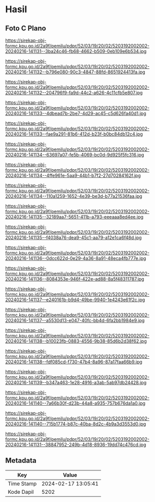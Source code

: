 # Hasil

## Foto C Plano

https://sirekap-obj-formc.kpu.go.id/2a9f/pemilu/pdpr/52/03/19/20/02/5203192002002-20240216-141131--3ba24c46-fb68-4662-b509-0eb109e6b534.jpg

https://sirekap-obj-formc.kpu.go.id/2a9f/pemilu/pdpr/52/03/19/20/02/5203192002002-20240216-141132--b796e080-90c3-4847-88fd-8651924413fa.jpg

https://sirekap-obj-formc.kpu.go.id/2a9f/pemilu/pdpr/52/03/19/20/02/5203192002002-20240216-141132--204796f9-fa9d-44c2-a626-4c11cfb5e807.jpg

https://sirekap-obj-formc.kpu.go.id/2a9f/pemilu/pdpr/52/03/19/20/02/5203192002002-20240216-141133--4dbead7b-2be7-4d29-ac45-c5d626fa40d1.jpg

https://sirekap-obj-formc.kpu.go.id/2a9f/pemilu/pdpr/52/03/19/20/02/5203192002002-20240216-141133--fae9a291-81b6-412d-b23f-b0bc84db12c4.jpg

https://sirekap-obj-formc.kpu.go.id/2a9f/pemilu/pdpr/52/03/19/20/02/5203192002002-20240216-141134--63697a07-fe5b-4069-bc0d-9d925f5fc316.jpg

https://sirekap-obj-formc.kpu.go.id/2a9f/pemilu/pdpr/52/03/19/20/02/5203192002002-20240216-141134--4ffe961e-5aa9-44b1-b7f2-27d70284162f.jpg

https://sirekap-obj-formc.kpu.go.id/2a9f/pemilu/pdpr/52/03/19/20/02/5203192002002-20240216-141134--110a1259-1652-4e39-be3d-b77a21536faa.jpg

https://sirekap-obj-formc.kpu.go.id/2a9f/pemilu/pdpr/52/03/19/20/02/5203192002002-20240216-141135--32189aa7-5651-411b-a793-eeeaaa8ed4ee.jpg

https://sirekap-obj-formc.kpu.go.id/2a9f/pemilu/pdpr/52/03/19/20/02/5203192002002-20240216-141135--f4038a76-dea9-45c1-aa79-a12e1ca6f48d.jpg

https://sirekap-obj-formc.kpu.go.id/2a9f/pemilu/pdpr/52/03/19/20/02/5203192002002-20240216-141136--0dcc622d-0e29-4a36-8a91-48eca4fb777e.jpg

https://sirekap-obj-formc.kpu.go.id/2a9f/pemilu/pdpr/52/03/19/20/02/5203192002002-20240216-141136--8084353e-946f-422e-ad88-8a5f48311787.jpg

https://sirekap-obj-formc.kpu.go.id/2a9f/pemilu/pdpr/52/03/19/20/02/5203192002002-20240216-141137--e240161b-b9d4-49be-9940-1e4243e61f2c.jpg

https://sirekap-obj-formc.kpu.go.id/2a9f/pemilu/pdpr/52/03/19/20/02/5203192002002-20240216-141137--a5530d13-e047-40fc-bb4d-6fa2bb1984e9.jpg

https://sirekap-obj-formc.kpu.go.id/2a9f/pemilu/pdpr/52/03/19/20/02/5203192002002-20240216-141138--b10023fb-0883-4556-9b38-85d6b2d38f62.jpg

https://sirekap-obj-formc.kpu.go.id/2a9f/pemilu/pdpr/52/03/19/20/02/5203192002002-20240216-141138--fdf085cd-f730-47b4-8a96-87a17faa66b9.jpg

https://sirekap-obj-formc.kpu.go.id/2a9f/pemilu/pdpr/52/03/19/20/02/5203192002002-20240216-141139--b347a463-1e28-4916-a3ab-5ab97db24428.jpg

https://sirekap-obj-formc.kpu.go.id/2a9f/pemilu/pdpr/52/03/19/20/02/5203192002002-20240216-141140--7a66b30f-d23b-44a8-a935-757b676da1a0.jpg

https://sirekap-obj-formc.kpu.go.id/2a9f/pemilu/pdpr/52/03/19/20/02/5203192002002-20240216-141140--715b1774-b87c-40ba-8d2c-4b9a3d3553d0.jpg

https://sirekap-obj-formc.kpu.go.id/2a9f/pemilu/pdpr/52/03/19/20/02/5203192002002-20240216-141131--38847952-249b-4d18-8936-19dd74c476cd.jpg


## Metadata

| Key        | Value               |
| ---------- | ------------------- |
| Time Stamp | 2024-02-17 13:05:41 |
| Kode Dapil | 5202                |



